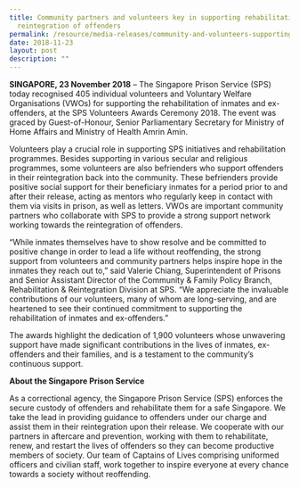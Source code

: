 ```yaml
---
title: Community partners and volunteers key in supporting rehabilitation and
  reintegration of offenders
permalink: /resource/media-releases/community-and-volunteers-supporting-rehabilitation-and-reintegration
date: 2018-11-23
layout: post
description: ""
---
```

**SINGAPORE, 23 November 2018** – The Singapore Prison Service (SPS) today recognised 405 individual volunteers and Voluntary Welfare Organisations (VWOs) for supporting the rehabilitation of inmates and ex-offenders, at the SPS Volunteers Awards Ceremony 2018. The event was graced by Guest-of-Honour, Senior Parliamentary Secretary for Ministry of Home Affairs and Ministry of Health Amrin Amin.

Volunteers play a crucial role in supporting SPS initiatives and rehabilitation programmes. Besides supporting in various secular and religious programmes, some volunteers are also befrienders who support offenders in their reintegration back into the community. These befrienders provide positive social support for their beneficiary inmates for a period prior to and after their release, acting as mentors who regularly keep in contact with them via visits in prison, as well as letters. VWOs are important community partners who collaborate with SPS to provide a strong support network working towards the reintegration of offenders.

 “While inmates themselves have to show resolve and be committed to positive change in order to lead a life without reoffending, the strong support from volunteers and community partners helps inspire hope in the inmates they reach out to,” said Valerie Chiang, Superintendent of Prisons and Senior Assistant Director of the Community & Family Policy Branch, Rehabilitation & Reintegration Division at SPS. “We appreciate the invaluable contributions of our volunteers, many of whom are long-serving, and are heartened to see their continued commitment to supporting the rehabilitation of inmates and ex-offenders.”

 The awards highlight the dedication of 1,900 volunteers whose unwavering support have made significant contributions in the lives of inmates, ex-offenders and their families, and is a testament to the community’s continuous support.

**About the Singapore Prison Service**

As a correctional agency, the Singapore Prison Service (SPS) enforces the secure custody of offenders and rehabilitate them for a safe Singapore. We take the lead in providing guidance to offenders under our charge and assist them in their reintegration upon their release. We cooperate with our partners in aftercare and prevention, working with them to rehabilitate, renew, and restart the lives of offenders so they can become productive members of society. Our team of Captains of Lives comprising uniformed officers and civilian staff, work together to inspire everyone at every chance towards a society without reoffending.